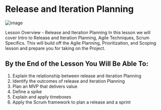 # Release and Iteration Planning

![image](https://github.com/shaikat010/Udacity-Agile-Software-Developer-Nanodegree/assets/68814937/45bdfe15-eb64-414f-ac10-29fbedfe283e)


Lesson Overview - Release and Iteration Planning
In this lesson we will cover Intro to Release and Iteration Planning, Agile Techniques, Scrum Specifics. This will build off the Agile Planning, Prioritization, and Scoping lesson and prepare you for taking on the Project.

## By the End of the Lesson You Will Be Able To:

1. Explain the relationship between release and iteration Planning
2. Identify the outcomes of release and iteration Planning
3. Plan an MVP that delivers value
4. Define a spike
5. Explain and apply timeboxes
6. Apply the Scrum framework to plan a release and a sprint
